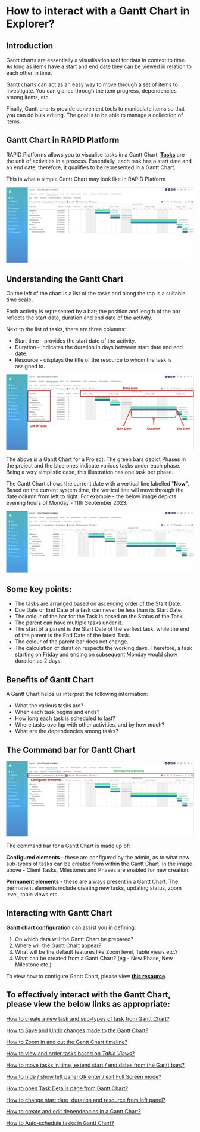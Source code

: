 # How to interact with a Gantt Chart in Explorer?

## **Introduction**

Gantt charts are essentially a visualisation tool for data in context to time. As long as items have a start and end date they can be viewed in relation to each other in time.

Gantt charts can act as an easy way to move through a set of items to investigate. You can glance through the item progress, dependencies among items, etc.

Finally, Gantt charts provide convenient tools to manipulate items so that you can do bulk editing. The goal is to be able to manage a collection of items.
 


## **Gantt Chart in RAPID Platform**

RAPID Platforms allows you to visualise tasks in a Gantt Chart. **[Tasks](https://docs.rapidplatform.com/books/experiences-oxn/chapter/tasks "Tasks")** are the unit of activities in a process. Essentially, each task has a start date and an end date, therefore, it qualifies to be represented in a Gantt Chart.

This is what a simple Gantt Chart may look like in RAPID Platform

![1.png](./downloaded_image_1705285669206.png)
  


## **Understanding the Gantt Chart**

On the left of the chart is a list of the tasks and along the top is a suitable time scale.

Each activity is represented by a bar; the position and length of the bar reflects the start date, duration and end date of the activity.

Next to the list of tasks, there are three columns:

- Start time - provides the start date of the activity.
- Duration - indicates the duration in days between start date and end date.
- Resource - displays the title of the resource to whom the task is assigned to.

![2.png](./downloaded_image_1705285670227.png)

The above is a Gantt Chart for a Project. The green bars depict Phases in the project and the blue ones indicate various tasks under each phase. Being a very simplistic case, this illustration has one task per phase.

The Gantt Chart shows the current date with a vertical line labelled "**Now**". Based on the current system time, the vertical line will move through the date column from left to right. For example - the below image depicts evening hours of Monday - 11th September 2023.

![4.png](./downloaded_image_1705285671243.png)

##   


## **Some key points:**

- The tasks are arranged based on ascending order of the Start Date.
- Due Date or End Date of a task can never be less than its Start Date.
- The colour of the bar for the Task is based on the Status of the Task.
- The parent can have multiple tasks under it.
- The start of a parent is the Start Date of the earliest task, while the end of the parent is the End Date of the latest Task.
- The colour of the parent bar does not change.
- The calculation of duration respects the working days. Therefore, a task starting on Friday and ending on subsequent Monday would show duration as 2 days.

## **Benefits of Gantt Chart**

A Gantt Chart helps us interpret the following information:

- What the various tasks are?
- When each task begins and ends?
- How long each task is scheduled to last?
- Where tasks overlap with other activities, and by how much?
- What are the dependencies among tasks?

##   


## **The Command bar for Gantt Chart**

**![3.png](./downloaded_image_1705285672260.png)**

The command bar for a Gantt Chart is made up of:

**Configured elements** - these are configured by the admin, as to what new sub-types of tasks can be created from within the Gantt Chart. In the image above - Client Tasks, Milestones and Phases are enabled for new creation.

**Permanent elements** - these are always present in a Gantt Chart. The permanent elements include creating new tasks, updating status, zoom level, table views etc.

## **Interacting with Gantt Chart**

[**Gantt chart configuration**](https://docs.rapidplatform.com/books/experiences/page/how-to-configure-the-page-the-gantt-chart-component "How to configure the Page - The Gantt Chart Component?") can assist you in defining:

1. On which data will the Gantt Chart be prepared?
2. Where will the Gantt Chart appear?
3. What will be the default features like Zoom level, Table views etc.?
4. What can be created from a Gantt Chart? (eg - New Phase, New Milestone etc.)

To view how to configure Gantt Chart, please view **[this resource](https://docs.rapidplatform.com/books/experiences/page/how-to-configure-the-page-the-gantt-chart-component "How to configure the Page - The Gantt Chart Component?")**.

## To effectively interact with the Gantt Chart, please view the below links as appropriate:

[How to create a new task and sub-types of task from Gantt Chart?](https://docs.rapidplatform.com/books/experiences-oxn/page/how-to-create-a-new-task-and-sub-types-of-task-from-gantt-chart "How to create a new task and sub-types of task from Gantt Chart?")

[How to Save and Undo changes made to the Gantt Chart?](https://docs.rapidplatform.com/books/experiences-oxn/page/how-to-save-undo-changes-to-a-gantt-chart "How to Save / Undo changes to a Gantt Chart?")

[How to Zoom in and out the Gantt Chart timeline?](https://docs.rapidplatform.com/books/experiences-oxn/page/how-to-zoom-in-out-the-gantt-chart-timeline "How to Zoom in / out the Gantt Chart timeline?")

[How to view and order tasks based on *Table Views*?](https://docs.rapidplatform.com/books/experiences-oxn/page/how-to-view-and-order-tasks-based-on-table-views-in-a-gantt-chart "How to view and order tasks based on Table views in a Gantt Chart?")

[How to move tasks in time, extend start / end dates from the Gantt bars?](https://docs.rapidplatform.com/books/experiences-oxn/page/how-to-move-tasks-in-time-extend-start-end-dates-from-the-gantt-bars "How to move tasks in time, extend start / end dates from the Gantt bars?")

[How to hide / show left panel OR enter / exit Full Screen mode?](https://docs.rapidplatform.com/books/experiences-oxn/page/how-to-hide-show-the-left-panel-in-gantt-chart "How to Hide / Show the Left Panel in Gantt Chart?")

[How to open Task Details page from Gantt Chart?](https://docs.rapidplatform.com/books/experiences-oxn/page/how-to-open-task-item-profiles-from-gantt-chart "How to open task item profiles from Gantt Chart?")

[How to change start date, duration and resource from left panel?](https://docs.rapidplatform.com/books/experiences-oxn/page/how-to-change-start-date-duration-and-resource-from-left-panel "How to change start date, duration and resource from left panel?")

[How to create and edit dependencies in a Gantt Chart?](https://docs.rapidplatform.com/books/experiences-oxn/page/how-to-create-and-edit-dependencies-in-a-gantt-chart "How to create and edit dependencies in a Gantt Chart?")

[How to Auto-schedule tasks in Gantt Chart?](https://docs.rapidplatform.com/books/experiences-oxn/page/how-to-auto-schedule-tasks-in-gantt-chart "How to Auto-schedule tasks in Gantt Chart?")
